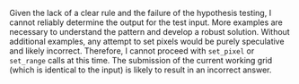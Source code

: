 Given the lack of a clear rule and the failure of the hypothesis testing, I cannot reliably determine the output for the test input.  More examples are necessary to understand the pattern and develop a robust solution.  Without additional examples, any attempt to set pixels would be purely speculative and likely incorrect.  Therefore, I cannot proceed with `set_pixel` or `set_range` calls at this time.  The submission of the current working grid (which is identical to the input) is likely to result in an incorrect answer.


